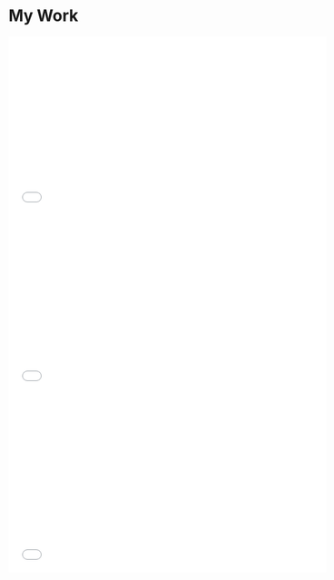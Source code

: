 # My Work

<iframe width="560" height="315" src="//www.youtube.com/embed/O5AnTlfCAbo" frameborder="0" allowfullscreen></iframe>

<iframe width="560" height="315" src="//www.youtube.com/embed/AXmLOrrLcds" frameborder="0" allowfullscreen></iframe>

<iframe width="560" height="315" src="//www.youtube.com/embed/wOB2Wylv7Po" frameborder="0" allowfullscreen></iframe>
